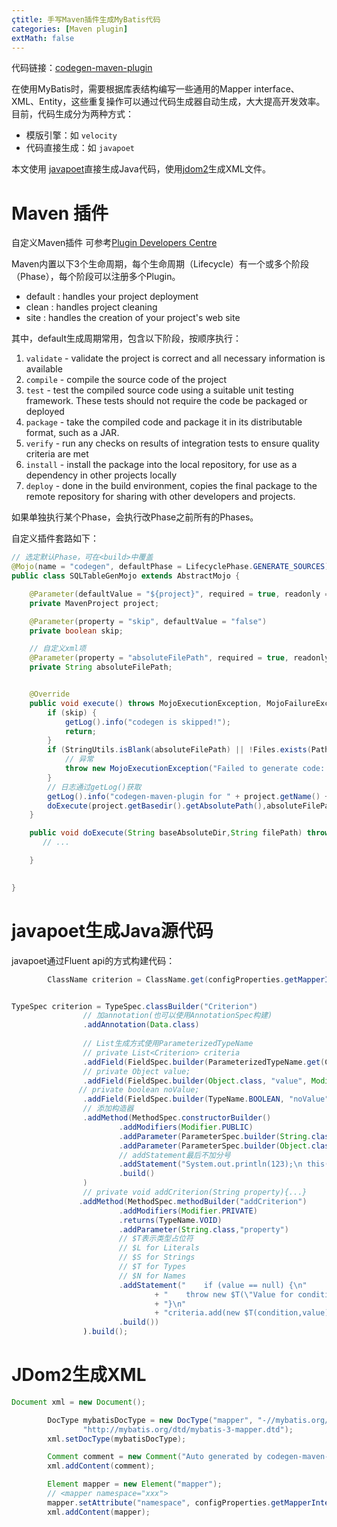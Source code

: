 ```yaml
---
çtitle: 手写Maven插件生成MyBatis代码
categories: [Maven plugin]
extMath: false
---
```



代码链接：[codegen-maven-plugin](https://gitee.com/bao-tingyu/codegen-maven-plugin)

在使用MyBatis时，需要根据库表结构编写一些通用的Mapper interface、XML、Entity，这些重复操作可以通过代码生成器自动生成，大大提高开发效率。
目前，代码生成分为两种方式：
- 模版引擎：如 `velocity`
- 代码直接生成：如 `javapoet`

本文使用 [javapoet](https://github.com/square/javapoet)直接生成Java代码，使用[jdom2](http://jdom.org/)生成XML文件。

# Maven 插件
自定义Maven插件
可参考[Plugin Developers Centre](https://maven.apache.org/plugin-developers/index.html)

Maven内置以下3个生命周期，每个生命周期（Lifecycle）有一个或多个阶段（Phase），每个阶段可以注册多个Plugin。
- default : handles your project deployment
- clean : handles project cleaning
- site : handles the creation of your project's web site

其中，default生成周期常用，包含以下阶段，按顺序执行：
1. `validate` - validate the project is correct and all necessary information is available
2. `compile` - compile the source code of the project
3. `test` - test the compiled source code using a suitable unit testing framework. These tests should not require the code be packaged or deployed
4. `package` - take the compiled code and package it in its distributable format, such as a JAR.
5. `verify` - run any checks on results of integration tests to ensure quality criteria are met
6. `install` - install the package into the local repository, for use as a dependency in other projects locally
7. `deploy` - done in the build environment, copies the final package to the remote repository for sharing with other developers and projects.

如果单独执行某个Phase，会执行改Phase之前所有的Phases。

自定义插件套路如下：

```java
// 选定默认Phase，可在<build>中覆盖
@Mojo(name = "codegen", defaultPhase = LifecyclePhase.GENERATE_SOURCES)
public class SQLTableGenMojo extends AbstractMojo {

    @Parameter(defaultValue = "${project}", required = true, readonly = true)
    private MavenProject project;

    @Parameter(property = "skip", defaultValue = "false")
    private boolean skip;

    // 自定义xml项
    @Parameter(property = "absoluteFilePath", required = true, readonly = true)
    private String absoluteFilePath;


    @Override
    public void execute() throws MojoExecutionException, MojoFailureException {
        if (skip) {
            getLog().info("codegen is skipped!");
            return;
        }
        if (StringUtils.isBlank(absoluteFilePath) || !Files.exists(Paths.get(absoluteFilePath))) {
        	// 异常
            throw new MojoExecutionException("Failed to generate code: config file does not exist");
        }
        // 日志通过getLog()获取
        getLog().info("codegen-maven-plugin for " + project.getName() + " starting!");
        doExecute(project.getBasedir().getAbsolutePath(),absoluteFilePath);
    }

    public void doExecute(String baseAbsoluteDir,String filePath) throws MojoExecutionException {
       // ...

    }

   
}
```

# javapoet生成Java源代码
javapoet通过Fluent api的方式构建代码：

```java
        ClassName criterion = ClassName.get(configProperties.getMapperInterfaceGenPkg(),"Criterion");


TypeSpec criterion = TypeSpec.classBuilder("Criterion")
				// 加annotation(也可以使用AnnotationSpec构建)
                .addAnnotation(Data.class)
              
              	// List生成方式使用ParameterizedTypeName
                // private List<Criterion> criteria  
                .addField(FieldSpec.builder(ParameterizedTypeName.get(ClassName.get(List.class),criterion),"criteria",Modifier.PRIVATE).build())
                // private Object value;
                .addField(FieldSpec.builder(Object.class, "value", Modifier.PRIVATE).build())
               // private boolean noValue;
                .addField(FieldSpec.builder(TypeName.BOOLEAN, "noValue", Modifier.PRIVATE).build())
        		// 添加构造器
                .addMethod(MethodSpec.constructorBuilder()
                        .addModifiers(Modifier.PUBLIC)
                        .addParameter(ParameterSpec.builder(String.class, "condition").build())
                        .addParameter(ParameterSpec.builder(Object.class, "value").build())
                        // addStatement最后不加分号
                        .addStatement("System.out.println(123);\n this(condition, value, null)")
                        .build()
                )
                // private void addCriterion(String property){...}
               .addMethod(MethodSpec.methodBuilder("addCriterion")
                        .addModifiers(Modifier.PRIVATE)
                        .returns(TypeName.VOID)
                        .addParameter(String.class,"property")
                        // $T表示类型占位符
                        // $L for Literals
                        // $S for Strings
                        // $T for Types
                        // $N for Names
                        .addStatement("    if (value == null) {\n"
                                + "    throw new $T(\"Value for condition cannot be null \");\n"
                                + "}\n"
                                + "criteria.add(new $T(condition,value));",RuntimeException.class,criterion)
                        .build())
                ).build();
```

# JDom2生成XML

```java
Document xml = new Document();

        DocType mybatisDocType = new DocType("mapper", "-//mybatis.org//DTD Mapper 3.0//EN",
                "http://mybatis.org/dtd/mybatis-3-mapper.dtd");
        xml.setDocType(mybatisDocType);

        Comment comment = new Comment("Auto generated by codegen-maven-plugin @author:baotingyu " + LocalDateTime.now());
        xml.addContent(comment);

        Element mapper = new Element("mapper");
        // <mapper namespace="xxx">
        mapper.setAttribute("namespace", configProperties.getMapperInterfaceGenPkg()+"."+xmlName);
        xml.addContent(mapper);
```

